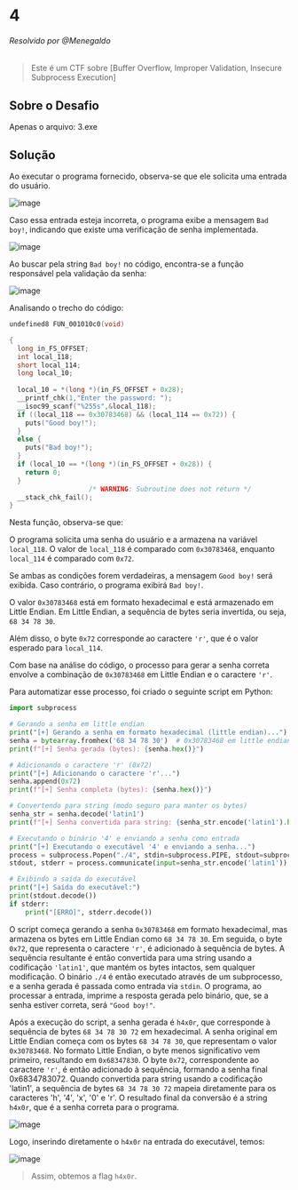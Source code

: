 # 4

###### Resolvido por @Menegaldo
> Este é um CTF sobre [Buffer Overflow, Improper Validation, Insecure Subprocess Execution]  

## Sobre o Desafio  

Apenas o arquivo: 3.exe

## Solução

Ao executar o programa fornecido, observa-se que ele solicita uma entrada do usuário.

![image](https://github.com/user-attachments/assets/283897f1-f2d2-4fd5-9f1f-be3f32f7cc03)

Caso essa entrada esteja incorreta, o programa exibe a mensagem `Bad boy!`, indicando que existe uma verificação de senha implementada.

![image](https://github.com/user-attachments/assets/4408f75c-5df7-4abd-b615-33cdbe625bc6)

Ao buscar pela string `Bad boy!` no código, encontra-se a função responsável pela validação da senha:

![image](https://github.com/user-attachments/assets/42f515d5-68f6-4cb0-ac9d-63a58839cf26)

Analisando o trecho do código:

```c
undefined8 FUN_001010c0(void)

{
  long in_FS_OFFSET;
  int local_118;
  short local_114;
  long local_10;
  
  local_10 = *(long *)(in_FS_OFFSET + 0x28);
  __printf_chk(1,"Enter the password: ");
  __isoc99_scanf("%255s",&local_118);
  if ((local_118 == 0x30783468) && (local_114 == 0x72)) {
    puts("Good boy!");
  }
  else {
    puts("Bad boy!");
  }
  if (local_10 == *(long *)(in_FS_OFFSET + 0x28)) {
    return 0;
  }
                    /* WARNING: Subroutine does not return */
  __stack_chk_fail();
}
```

Nesta função, observa-se que:

O programa solicita uma senha do usuário e a armazena na variável `local_118`.
O valor de `local_118` é comparado com `0x30783468`, enquanto `local_114` é comparado com `0x72`.

Se ambas as condições forem verdadeiras, a mensagem `Good boy!` será exibida. Caso contrário, o programa exibirá `Bad boy!`.

O valor `0x30783468` está em formato hexadecimal e está armazenado em Little Endian. Em Little Endian, a sequência de bytes seria invertida, ou seja, `68 34 78 30`.

Além disso, o byte `0x72` corresponde ao caractere `'r'`, que é o valor esperado para `local_114`.

Com base na análise do código, o processo para gerar a senha correta envolve a combinação de `0x30783468` em Little Endian e o caractere `'r'`.

Para automatizar esse processo, foi criado o seguinte script em Python:

```py
import subprocess

# Gerando a senha em little endian
print("[+] Gerando a senha em formato hexadecimal (little endian)...")
senha = bytearray.fromhex('68 34 78 30')  # 0x30783468 em little endian
print(f"[+] Senha gerada (bytes): {senha.hex()}")

# Adicionando o caractere 'r' (0x72)
print("[+] Adicionando o caractere 'r'...")
senha.append(0x72)
print(f"[+] Senha completa (bytes): {senha.hex()}")

# Convertendo para string (modo seguro para manter os bytes)
senha_str = senha.decode('latin1')
print(f"[+] Senha convertida para string: {senha_str.encode('latin1').hex()}")

# Executando o binário '4' e enviando a senha como entrada
print("[+] Executando o executável '4' e enviando a senha...")
process = subprocess.Popen("./4", stdin=subprocess.PIPE, stdout=subprocess.PIPE, stderr=subprocess.PIPE)
stdout, stderr = process.communicate(input=senha_str.encode('latin1'))

# Exibindo a saída do executável
print("[+] Saída do executável:")
print(stdout.decode())
if stderr:
    print("[ERRO]", stderr.decode())
```

O script começa gerando a senha `0x30783468` em formato hexadecimal, mas armazena os bytes em Little Endian como `68 34 78 30`. Em seguida, o byte `0x72`, que representa o caractere `'r'`, é adicionado à sequência de bytes. A sequência resultante é então convertida para uma string usando a codificação `'latin1'`, que mantém os bytes intactos, sem qualquer modificação. O binário `./4` é então executado através de um subprocesso, e a senha gerada é passada como entrada via `stdin`. O programa, ao processar a entrada, imprime a resposta gerada pelo binário, que, se a senha estiver correta, será `"Good boy!"`.

Após a execução do script, a senha gerada é `h4x0r`, que corresponde à sequência de bytes `68 34 78 30 72` em hexadecimal. A senha original em Little Endian começa com os bytes `68 34 78 30`, que representam o valor `0x30783468`. No formato Little Endian, o byte menos significativo vem primeiro, resultando em `0x68347830`. O byte `0x72`, correspondente ao caractere `'r'`, é então adicionado à sequência, formando a senha final 0x6834783072. Quando convertida para string usando a codificação 'latin1', a sequência de bytes `68 34 78 30 72` mapeia diretamente para os caracteres 'h', '4', 'x', '0' e 'r'. O resultado final da conversão é a string `h4x0r`, que é a senha correta para o programa.

![image](https://github.com/user-attachments/assets/04103ec3-83d4-4b55-9d9e-f3aa0df3f301)

Logo, inserindo diretamente o `h4x0r` na entrada do executável, temos:

![image](https://github.com/user-attachments/assets/11b5dbef-f4d9-45ef-bea1-2d77df4550b1)

> Assim, obtemos a flag `h4x0r`.

